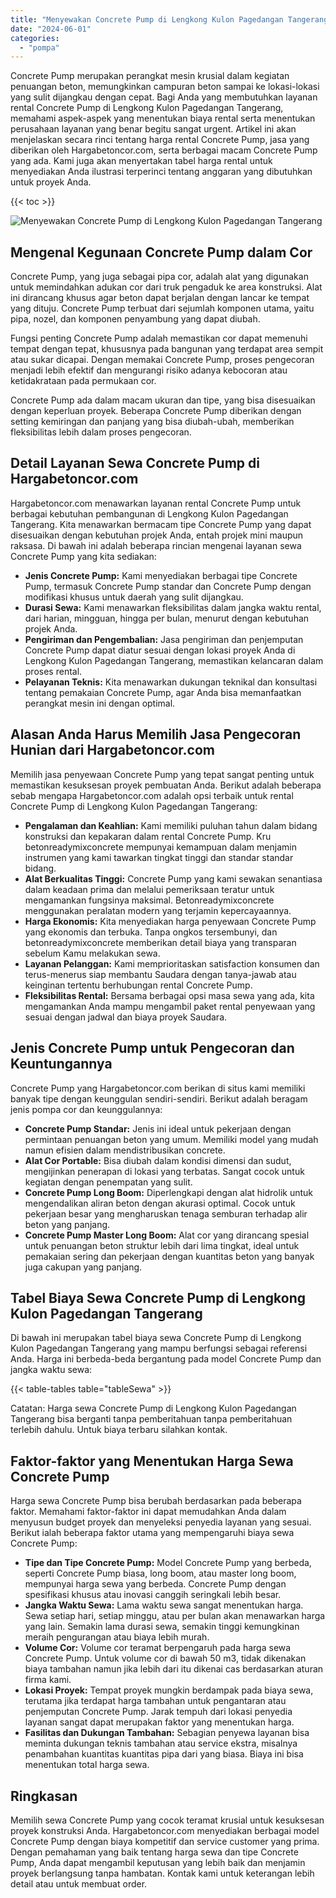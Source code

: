 ```yaml
---
title: "Menyewakan Concrete Pump di Lengkong Kulon Pagedangan Tangerang"
date: "2024-06-01"
categories: 
  - "pompa"
---
```




Concrete Pump merupakan perangkat mesin krusial dalam kegiatan penuangan beton, memungkinkan campuran beton sampai ke lokasi-lokasi yang sulit dijangkau dengan cepat. Bagi Anda yang membutuhkan layanan rental Concrete Pump di Lengkong Kulon Pagedangan Tangerang, memahami aspek-aspek yang menentukan biaya rental serta menentukan perusahaan layanan yang benar begitu sangat urgent. Artikel ini akan menjelaskan secara rinci tentang harga rental Concrete Pump, jasa yang diberikan oleh Hargabetoncor.com, serta berbagai macam Concrete Pump yang ada. Kami juga akan menyertakan tabel harga rental untuk menyediakan Anda ilustrasi terperinci tentang anggaran yang dibutuhkan untuk proyek Anda.

{{< toc >}}

![Menyewakan Concrete Pump di Lengkong Kulon Pagedangan Tangerang](https://hargareadymixid.github.io/pompa/concrete-pump%20(12).png)

## Mengenal Kegunaan Concrete Pump dalam Cor

Concrete Pump, yang juga sebagai pipa cor, adalah alat yang digunakan untuk memindahkan adukan cor dari truk pengaduk ke area konstruksi. Alat ini dirancang khusus agar beton dapat berjalan dengan lancar ke tempat yang dituju. Concrete Pump terbuat dari sejumlah komponen utama, yaitu pipa, nozel, dan komponen penyambung yang dapat diubah.

Fungsi penting Concrete Pump adalah memastikan cor dapat memenuhi tempat dengan tepat, khususnya pada bangunan yang terdapat area sempit atau sukar dicapai. Dengan memakai Concrete Pump, proses pengecoran menjadi lebih efektif dan mengurangi risiko adanya kebocoran atau ketidakrataan pada permukaan cor.

Concrete Pump ada dalam macam ukuran dan tipe, yang bisa disesuaikan dengan keperluan proyek. Beberapa Concrete Pump diberikan dengan setting kemiringan dan panjang yang bisa diubah-ubah, memberikan fleksibilitas lebih dalam proses pengecoran.

## Detail Layanan Sewa Concrete Pump di Hargabetoncor.com

Hargabetoncor.com menawarkan layanan rental Concrete Pump untuk berbagai kebutuhan pembangunan di Lengkong Kulon Pagedangan Tangerang. Kita menawarkan bermacam tipe Concrete Pump yang dapat disesuaikan dengan kebutuhan projek Anda, entah projek mini maupun raksasa. Di bawah ini adalah beberapa rincian mengenai layanan sewa Concrete Pump yang kita sediakan:

- **Jenis Concrete Pump:** Kami menyediakan berbagai tipe Concrete Pump, termasuk Concrete Pump standar dan Concrete Pump dengan modifikasi khusus untuk daerah yang sulit dijangkau.
- **Durasi Sewa:** Kami menawarkan fleksibilitas dalam jangka waktu rental, dari harian, mingguan, hingga per bulan, menurut dengan kebutuhan projek Anda.
- **Pengiriman dan Pengembalian:** Jasa pengiriman dan penjemputan Concrete Pump dapat diatur sesuai dengan lokasi proyek Anda di Lengkong Kulon Pagedangan Tangerang, memastikan kelancaran dalam proses rental.
- **Pelayanan Teknis:** Kita menawarkan dukungan teknikal dan konsultasi tentang pemakaian Concrete Pump, agar Anda bisa memanfaatkan perangkat mesin ini dengan optimal.

## Alasan Anda Harus Memilih Jasa Pengecoran Hunian dari Hargabetoncor.com

Memilih jasa penyewaan Concrete Pump yang tepat sangat penting untuk memastikan kesuksesan proyek pembuatan Anda. Berikut adalah beberapa sebab mengapa Hargabetoncor.com adalah opsi terbaik untuk rental Concrete Pump di Lengkong Kulon Pagedangan Tangerang:

- **Pengalaman dan Keahlian:** Kami memiliki puluhan tahun dalam bidang konstruksi dan kepakaran dalam rental Concrete Pump. Kru betonreadymixconcrete mempunyai kemampuan dalam menjamin instrumen yang kami tawarkan tingkat tinggi dan standar standar bidang.
- **Alat Berkualitas Tinggi:** Concrete Pump yang kami sewakan senantiasa dalam keadaan prima dan melalui pemeriksaan teratur untuk mengamankan fungsinya maksimal. Betonreadymixconcrete menggunakan peralatan modern yang terjamin kepercayaannya.
- **Harga Ekonomis:** Kita menyediakan harga penyewaan Concrete Pump yang ekonomis dan terbuka. Tanpa ongkos tersembunyi, dan betonreadymixconcrete memberikan detail biaya yang transparan sebelum Kamu melakukan sewa.
- **Layanan Pelanggan:** Kami memprioritaskan satisfaction konsumen dan terus-menerus siap membantu Saudara dengan tanya-jawab atau keinginan tertentu berhubungan rental Concrete Pump.
- **Fleksibilitas Rental:** Bersama berbagai opsi masa sewa yang ada, kita mengamankan Anda mampu mengambil paket rental penyewaan yang sesuai dengan jadwal dan biaya proyek Saudara.

## Jenis Concrete Pump untuk Pengecoran dan Keuntungannya

Concrete Pump yang Hargabetoncor.com berikan di situs kami memiliki banyak tipe dengan keunggulan sendiri-sendiri. Berikut adalah beragam jenis pompa cor dan keunggulannya:

- **Concrete Pump Standar:** Jenis ini ideal untuk pekerjaan dengan permintaan penuangan beton yang umum. Memiliki model yang mudah namun efisien dalam mendistribusikan concrete.
- **Alat Cor Portable:** Bisa diubah dalam kondisi dimensi dan sudut, mengijinkan penerapan di lokasi yang terbatas. Sangat cocok untuk kegiatan dengan penempatan yang sulit.
- **Concrete Pump Long Boom:** Diperlengkapi dengan alat hidrolik untuk mengendalikan aliran beton dengan akurasi optimal. Cocok untuk pekerjaan besar yang mengharuskan tenaga semburan terhadap alir beton yang panjang.
- **Concrete Pump Master Long Boom:** Alat cor yang dirancang spesial untuk penuangan beton struktur lebih dari lima tingkat, ideal untuk pemakaian sering dan pekerjaan dengan kuantitas beton yang banyak juga cakupan yang panjang.

## Tabel Biaya Sewa Concrete Pump di Lengkong Kulon Pagedangan Tangerang

Di bawah ini merupakan tabel biaya sewa Concrete Pump di Lengkong Kulon Pagedangan Tangerang yang mampu berfungsi sebagai referensi Anda. Harga ini berbeda-beda bergantung pada model Concrete Pump dan jangka waktu sewa:

{{< table-tables table="tableSewa" >}}

Catatan: Harga sewa Concrete Pump di Lengkong Kulon Pagedangan Tangerang bisa berganti tanpa pemberitahuan tanpa pemberitahuan terlebih dahulu. Untuk biaya terbaru silahkan kontak.

## Faktor-faktor yang Menentukan Harga Sewa Concrete Pump

Harga sewa Concrete Pump bisa berubah berdasarkan pada beberapa faktor. Memahami faktor-faktor ini dapat memudahkan Anda dalam menyusun budget proyek dan menyeleksi penyedia layanan yang sesuai. Berikut ialah beberapa faktor utama yang mempengaruhi biaya sewa Concrete Pump:

- **Tipe dan Tipe Concrete Pump:** Model Concrete Pump yang berbeda, seperti Concrete Pump biasa, long boom, atau master long boom, mempunyai harga sewa yang berbeda. Concrete Pump dengan spesifikasi khusus atau inovasi canggih seringkali lebih besar.
- **Jangka Waktu Sewa:** Lama waktu sewa sangat menentukan harga. Sewa setiap hari, setiap minggu, atau per bulan akan menawarkan harga yang lain. Semakin lama durasi sewa, semakin tinggi kemungkinan meraih pengurangan atau biaya lebih murah.
- **Volume Cor:** Volume cor teramat berpengaruh pada harga sewa Concrete Pump. Untuk volume cor di bawah 50 m3, tidak dikenakan biaya tambahan namun jika lebih dari itu dikenai cas berdasarkan aturan firma kami.
- **Lokasi Proyek:** Tempat proyek mungkin berdampak pada biaya sewa, terutama jika terdapat harga tambahan untuk pengantaran atau penjemputan Concrete Pump. Jarak tempuh dari lokasi penyedia layanan sangat dapat merupakan faktor yang menentukan harga.
- **Fasilitas dan Dukungan Tambahan:** Sebagian penyewa layanan bisa meminta dukungan teknis tambahan atau service ekstra, misalnya penambahan kuantitas kuantitas pipa dari yang biasa. Biaya ini bisa menentukan total harga sewa.

## Ringkasan

Memilih sewa Concrete Pump yang cocok teramat krusial untuk kesuksesan proyek konstruksi Anda. Hargabetoncor.com menyediakan berbagai model Concrete Pump dengan biaya kompetitif dan service customer yang prima. Dengan pemahaman yang baik tentang harga sewa dan tipe Concrete Pump, Anda dapat mengambil keputusan yang lebih baik dan menjamin proyek berlangsung tanpa hambatan. Kontak kami untuk keterangan lebih detail atau untuk membuat order.
